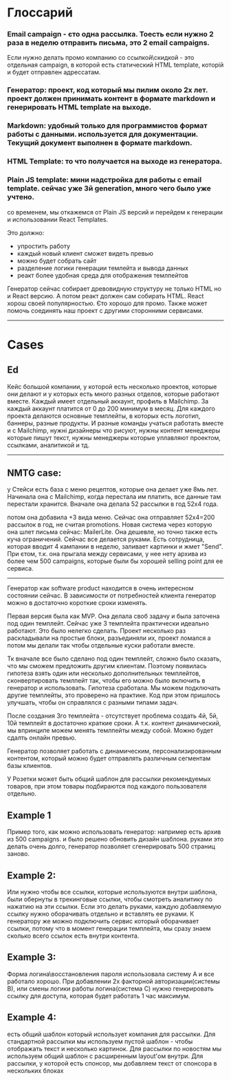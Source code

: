 # Глоссарий

### **Email campaign** - єто одна рассылка. Тоесть если нужно 2 раза в неделю отправить письма, это 2 email campaigns.
Если нужно делать промо компанию со ссылкой\скидкой - это отдельная campaign, в которой есть статический HTML template, которій и будет отправлен адрессатам.


### **Генератор**: проект, код который мы пилим около 2х лет. проект должен принимать контент в формате markdown и генерировать HTML template на выходе.

### **Markdown**: удобный только для программистов формат работы с данными. используется для документации. Текущий документ выполнен в формате markdown.

### **HTML Template**: то что получается на выходе из генератора. 

### **Plain JS template**: мини надстройка для работы с email template. сейчас уже 3й generation, много чего было уже учтено.
со временем, мы откажемся от Plain JS версий и перейдем к генерации и использовании React Templates. 

Это должно:
- упростить работу
- каждый новый клиент сможет видеть превью
- можно будет собрать сайт
- разделение логики генерации темлейта и вывода данных
- реакт более удобная среда для отображения темлпейтов

Генератор сейчас собирает древовидную структуру не только HTML но и React версию. А потом реакт должен сам собирать HTML.
React хорош своей популярностью. Єто хорошо для промо. Также может помочь соединять наш проект с другими сторонними сервисами.

---

# Cases


## Ed
Кейс большой компании, у которой есть несколько проектов, которые они делают и у которых есть много разных отделов, которые работают вместе.
Каждый имеет отдельный аккаунт, профиль в Mailchimp. За каждый аккаунт платится от 0 до 200 минимум в месяц.
Для каждого проекта делаются основные темплейты, в которых есть логотип, баннеры, разные продукты.
И разные команды учаться работать вместе и с Mailchimp, нужні дизайнеры что рисуют, нужны контент менеджеры которые пишут текст, нужны менеджеры которые уплавляют проектом, ссылками, аналитикой и тд.

---


## **NMTG case**:


у Стейси есть база с меню рецептов, которые она делает уже 8мь лет. Начинала она с Mailchimp, когда перестала им платить, все данные там перестали хранится.
Вначале она делала 52 рассылки в год 52х4 года.

потом она добавила +3 вида меню. Сейчас она отправляет 52х4=200 рассылок в год, не считая promotions. Новая система через которую она шлет письма сейчас: MailerLite. Она дешевле, но точно также есть куча ограничений. Сейчас все делается руками. Есть сотрудница, которая вводит 4 кампании в неделю, заливает картинки и жмет "Send".
При єтом, т.к. она прыгала между сервисами, у нее нету архива из более чем 500 campaigns, которые были бы хорошей selling point для ее сервиса.



---


Генератор как software product находится в очень интересном состоянии сейчас.
В зависимости от потребностей клиента генератор можно в достаточно короткие сроки изменять.

Первая версия была как MVP. Она делала своб задачу и была заточена под один темплейт. Сейчас уже 3 темплейта практически идеально работают. Это было нелегко сделать. Проект несколько раз раскладывали на простые блоки, разъединяли их, проект ломался а потом мы делали так чтобы отдельные куски работали вместе. 


Тк вначале все было сделано под один темплейт, сложно было сказать, что мы сможем предложить другим клиентам.
Поэтому появилась гипотеза взять один или несколько дополнительных темплейтов, сконвертировать темлпейт так, чтобы его можно было включить в генератор и использовать.
Гипотеза сработала. Мы можем подключать другие темплейты, это проверено на практике. Код при этом пришлось улучшать, чтобы он справлялся с разными типами задач.


После создания 3го темплейта - отсутствует проблема создать 4й, 5й, 10й темплейт в достаточно краткие сроки. А т.к. контент динамический, мы впринципе можем менять темлпейты между собой. Можно будет сдалть онлайн превью.


Генератор позволяет работать с динамическим, персонализированным контентом, который можно будет отправлять различным сегментам базы клиентов.

У Розетки может быть общий шаблон для рассылки рекомендуемых товаров, при этом товары подбираются под каждого пользователя отдельно.

## **Example 1**
Пример того, как можно использовать генератор: например есть архив из 500 campaigns. и было решено обновить дизайн шаблона. 
руками это делать очень долго, генератор позволяет сгенерировать 500 страниц заново.

## **Example 2**:
Или нужно чтобы все ссылки, которые используются внутри шаблона, были обернуты в трекинговые ссылки, чтобы смотреть аналитику по нажатию на эти ссылки.
Если это делать руками, каждую добавляемую ссылку нужно оборачивать отдельно и вставлять ее руками.
К генератору же можно подключить сервис который оборачивает ссылки, потому что в момент генерации темплейта, мы сразу знаем сколько всего ссылок есть внутри контента.


## **Example 3**:
Форма логина\восстановления пароля использовала систему А и все работало хорошо.
При добавлении 2х факторной авторизации(системы В), или смены логики работы логина(система С) нужно генерировать ссылку для доступа, которая будет работать 1 час максимум.

## **Example 4**:
есть общий шаблон который использует компания для рассылки.
Для стандартной рассылки мы используем пустой шаблон - чтобы отображать текст и несколько картинок.
Для рассылки по новостям мы используем общий шаблон с расширенным layout'ом внутри.
Для рассылки, у которой есть спонсор, мы добавляем текст от спонсора в нескольких блоках



